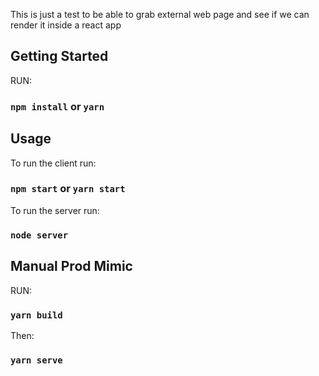 This is just a test to be able to grab external web page and see if we can render it inside a react app

## Getting Started

RUN:

### `npm install` or `yarn`

## Usage

To run the client run:

### `npm start` or `yarn start`

To run the server run:

### `node server`

## Manual Prod Mimic

RUN:

### `yarn build`

Then:

### `yarn serve`
